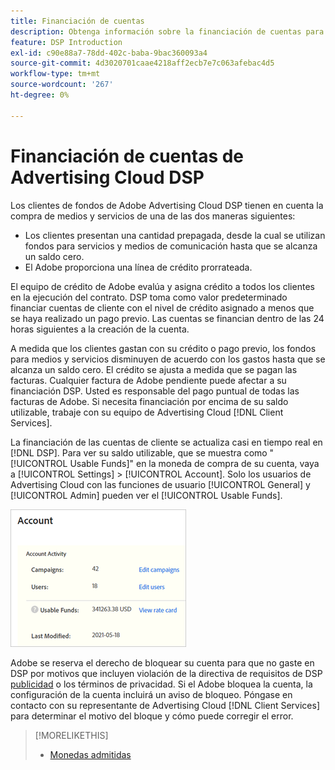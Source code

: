 ```yaml
---
title: Financiación de cuentas
description: Obtenga información sobre la financiación de cuentas para DSP.
feature: DSP Introduction
exl-id: c90e88a7-78dd-402c-baba-9bac360093a4
source-git-commit: 4d3020701caae4218aff2ecb7e7c063afebac4d5
workflow-type: tm+mt
source-wordcount: '267'
ht-degree: 0%

---
```


# Financiación de cuentas de Advertising Cloud DSP

Los clientes de fondos de Adobe Advertising Cloud DSP tienen en cuenta la compra de medios y servicios de una de las dos maneras siguientes:

* Los clientes presentan una cantidad prepagada, desde la cual se utilizan fondos para servicios y medios de comunicación hasta que se alcanza un saldo cero.
* El Adobe proporciona una línea de crédito prorrateada.

El equipo de crédito de Adobe evalúa y asigna crédito a todos los clientes en la ejecución del contrato. DSP toma como valor predeterminado financiar cuentas de cliente con el nivel de crédito asignado a menos que se haya realizado un pago previo. Las cuentas se financian dentro de las 24 horas siguientes a la creación de la cuenta.

A medida que los clientes gastan con su crédito o pago previo, los fondos para medios y servicios disminuyen de acuerdo con los gastos hasta que se alcanza un saldo cero. El crédito se ajusta a medida que se pagan las facturas. Cualquier factura de Adobe pendiente puede afectar a su financiación DSP. Usted es responsable del pago puntual de todas las facturas de Adobe. Si necesita financiación por encima de su saldo utilizable, trabaje con su equipo de Advertising Cloud [!DNL Client Services].

La financiación de las cuentas de cliente se actualiza casi en tiempo real en [!DNL DSP]. Para ver su saldo utilizable, que se muestra como &quot;[!UICONTROL Usable Funds]&quot; en la moneda de compra de su cuenta, vaya a [!UICONTROL Settings] > [!UICONTROL Account]. Solo los usuarios de Advertising Cloud con las funciones de usuario [!UICONTROL General] y [!UICONTROL Admin] pueden ver el [!UICONTROL Usable Funds].

![Fondos utilizables para una cuenta](/help/dsp/assets/account-usable-funds.png)

Adobe se reserva el derecho de bloquear su cuenta para que no gaste en DSP por motivos que incluyen violación de la directiva de requisitos de DSP [publicidad](/help/policies/ad-requirements-policy.md) o los términos de privacidad. Si el Adobe bloquea la cuenta, la configuración de la cuenta incluirá un aviso de bloqueo. Póngase en contacto con su representante de Advertising Cloud [!DNL Client Services] para determinar el motivo del bloque y cómo puede corregir el error.

>[!MORELIKETHIS]
>
>* [Monedas admitidas](/help/dsp/currency.md)

